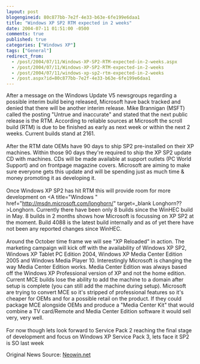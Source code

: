 ```yaml
---
layout: post
blogengineid: 80c877bb-7e2f-4e33-b63e-6fe199e6daa1
title: "Windows XP SP2 RTM expected in 2 weeks"
date: 2004-07-11 01:51:00 -0500
comments: true
published: true
categories: ["Windows XP"]
tags: ["General"]
redirect_from: 
  - /post/2004/07/11/Windows-XP-SP2-RTM-expected-in-2-weeks.aspx
  - /post/2004/07/11/Windows-XP-SP2-RTM-expected-in-2-weeks
  - /post/2004/07/11/windows-xp-sp2-rtm-expected-in-2-weeks
  - /post.aspx?id=80c877bb-7e2f-4e33-b63e-6fe199e6daa1
---
```


After a message on the Windows Update V5 newsgroups regarding a possible interim build being released, Microsoft have back tracked and denied that there will be another interim release. Mike Brannigan (MSFT) called the posting "Untrue and inaccurate" and stated that the next public release is the RTM. According to reliable sources at Microsoft the scroll build (RTM) is due to be finished as early as next week or within the next 2 weeks. Current builds stand at 2161. <BR><BR>After the RTM date OEMs have 90 days to ship SP2 pre-installed on their XP machines. Within those 90 days they're required to ship the XP SP2 update CD with machines. CDs will be made available at support outlets (PC World Support) and on frontpage magazine covers. Microsoft are aiming to make sure everyone gets this update and will be spending just as much time &amp; money promoting it as developing it.<BR><BR>Once Windows XP SP2 has hit RTM this will provide room for more development on <A title="Windows " href="http://msdn.microsoft.com/longhorn/" target=_blank Longhorn??>Longhorn</A>. Currently there have been only 8 builds since the WinHEC build in May. 8 builds in 2 months shows how Microsoft is focussing on XP SP2 at the moment. Build 4088 is the latest build internally and as of yet there have not been any reported changes since WinHEC.<BR><BR>Around the October time frame we will see "XP Reloaded" in action. The marketing campaign will kick off with the availability of Windows XP SP2, Windows XP Tablet PC Edition 2004, Windows XP Media Center Edition 2005 and Windows Media Player 10. Interestingly Microsoft is changing the way Media Center Edition works. Media Center Edition was always based off the Windows XP Professional version of XP and not the home edition. Current MCE builds lose the ability to add the machine to a domain after setup is complete (you can still add the machine during setup). Microsoft are trying to convert MCE so it's stripped of professional features so it's cheaper for OEMs and for a possible retail on the product. If they could package MCE alongside OEMs and produce a "Media Center Kit" that would combine a TV card/Remote and Media Center Edition software it would sell very, very well.<BR><BR>For now though lets look forward to Service Pack 2 reaching the final stage of development and focus on Windows XP Service Pack 3, lets face it SP2 is SO last week

Original News Source: <A href="http://www.neowin.net/comments.php?id=22113&amp;category=main">Neowin.net</A>
